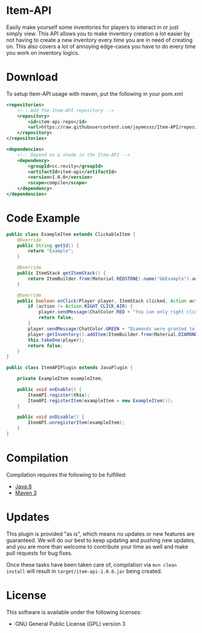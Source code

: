# Item-API
Easily make yourself some inventories for players to interact in or just simply view. This API allows you to make inventory creation a lot easier by not having to create a new inventory every time you are in need of creating on. This also covers a lot of annoying edge-cases you have to do every time you work on inventory logics.

# Download
To setup Item-API usage with maven, put the following in your pom.xml

```xml
<repositories>
    <!-- Add the Item-API repository -->
    <repository>
        <id>item-api-repo</id>
        <url>https://raw.githubusercontent.com/jaymesss/Item-API/repository/</url>
    </repository>
</repositories>

<dependencies>
    <!-- Depend on & shade in the Item-API -->
    <dependency>
        <groupId>cc.revity</groupId>
        <artifactId>item-api</artifactId>
        <version>1.0.0</version>
        <scope>compile</scope>
    </dependency>
</dependencies>

```

# Code Example

```java
public class ExampleItem extends ClickableItem {
    @Override
    public String getId() {
        return "Example";
    }

    @Override
    public ItemStack getItemStack() {
        return ItemBuilder.from(Material.REDSTONE).name("&bExample").addLore("&aLine one!", "&eLine two!", "&cLine three!").build();
    }

    @Override
    public boolean onClick(Player player, ItemStack clicked, Action action) {
        if (action != Action.RIGHT_CLICK_AIR) {
            player.sendMessage(ChatColor.RED + "You can only right click this item!");
            return false;
        }
        player.sendMessage(ChatColor.GREEN + "Diamonds were granted to you!");
        player.getInventory().addItem(ItemBuilder.from(Material.DIAMOND).amount(16).name("&bDiamonds!").build());
        this.takeOne(player);
        return false;
    }
}
```

```java
public class ItemAPIPlugin extends JavaPlugin {

    private ExampleItem exampleItem;

    public void onEnable() {
        ItemAPI.register(this);
        ItemAPI.registerItem(exampleItem = new ExampleItem());
    }

    public void onDisable() {
        ItemAPI.unregisterItem(exampleItem);
    }
}

```

# Compilation
Compilation requires the following to be fulfilled:
* [Java 8](http://www.oracle.com/technetwork/java/javase/downloads/index.html "Java 8 Link")
* [Maven 3](http://maven.apache.org/download.html "Maven 3 Link")

# Updates
This plugin is provided "as is", which means no updates or new features are guaranteed. We will do our best to keep updating and pushing new updates, and you are more than welcome to contribute your time as well and make pull requests for bug fixes.

Once these tasks have been taken care of, compilation via `mvn clean install` will result in `target/item-api-1.0.0.jar` being created.

# License
This software is available under the following licenses:
* GNU General Public License (GPL) version 3

